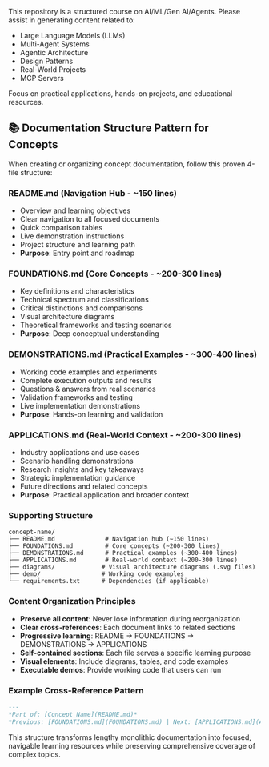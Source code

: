<!-- Use this file to provide workspace-specific custom instructions to Copilot. For more details, visit https://code.visualstudio.com/docs/copilot/copilot-customization#_use-a-githubcopilotinstructionsmd-file -->

This repository is a structured course on AI/ML/Gen AI/Agents. Please assist in generating content related to:
- Large Language Models (LLMs)
- Multi-Agent Systems
- Agentic Architecture
- Design Patterns
- Real-World Projects
- MCP Servers

Focus on practical applications, hands-on projects, and educational resources.

## 📚 Documentation Structure Pattern for Concepts

When creating or organizing concept documentation, follow this proven 4-file structure:

### **README.md** (Navigation Hub - ~150 lines)
- Overview and learning objectives
- Clear navigation to all focused documents
- Quick comparison tables
- Live demonstration instructions
- Project structure and learning path
- **Purpose**: Entry point and roadmap

### **FOUNDATIONS.md** (Core Concepts - ~200-300 lines)
- Key definitions and characteristics  
- Technical spectrum and classifications
- Critical distinctions and comparisons
- Visual architecture diagrams
- Theoretical frameworks and testing scenarios
- **Purpose**: Deep conceptual understanding

### **DEMONSTRATIONS.md** (Practical Examples - ~300-400 lines)
- Working code examples and experiments
- Complete execution outputs and results
- Questions & answers from real scenarios
- Validation frameworks and testing
- Live implementation demonstrations
- **Purpose**: Hands-on learning and validation

### **APPLICATIONS.md** (Real-World Context - ~200-300 lines)
- Industry applications and use cases
- Scenario handling demonstrations  
- Research insights and key takeaways
- Strategic implementation guidance
- Future directions and related concepts
- **Purpose**: Practical application and broader context

### **Supporting Structure**
```
concept-name/
├── README.md              # Navigation hub (~150 lines)
├── FOUNDATIONS.md         # Core concepts (~200-300 lines)
├── DEMONSTRATIONS.md      # Practical examples (~300-400 lines)  
├── APPLICATIONS.md        # Real-world context (~200-300 lines)
├── diagrams/             # Visual architecture diagrams (.svg files)
├── demo/                 # Working code examples
└── requirements.txt      # Dependencies (if applicable)
```

### **Content Organization Principles**
- **Preserve all content**: Never lose information during reorganization
- **Clear cross-references**: Each document links to related sections
- **Progressive learning**: README → FOUNDATIONS → DEMONSTRATIONS → APPLICATIONS
- **Self-contained sections**: Each file serves a specific learning purpose
- **Visual elements**: Include diagrams, tables, and code examples
- **Executable demos**: Provide working code that users can run

### **Example Cross-Reference Pattern**
```markdown
---
*Part of: [Concept Name](README.md)*  
*Previous: [FOUNDATIONS.md](FOUNDATIONS.md) | Next: [APPLICATIONS.md](APPLICATIONS.md)*
```

This structure transforms lengthy monolithic documentation into focused, navigable learning resources while preserving comprehensive coverage of complex topics.